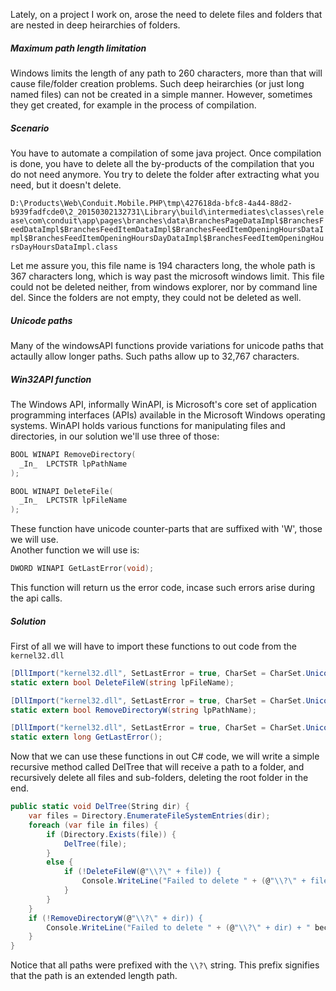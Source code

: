Lately, on a project I work on, arose the need to delete files and folders that are nested in deep heirarchies of folders.

##### Maximum path length limitation
Windows limits the length of any path to 260 characters, more than that will cause file/folder creation problems. Such deep heirarchies (or just long named files) can not be created in a simple manner. However, sometimes they get created, for example in the process of compilation.

##### Scenario
You have to automate a compilation of some java project. Once compilation is done, you have to delete all the by-products of the compilation that you do not need anymore.
You try to delete the folder after extracting what you need, but it doesn't delete.

`D:\Products\Web\Conduit.Mobile.PHP\tmp\427618da-bfc8-4a44-88d2-b939fadfcde0\2_20150302132731\Library\build\intermediates\classes\release\com\conduit\app\pages\branches\data\BranchesPageDataImpl$BranchesFeedDataImpl$BranchesFeedItemDataImpl$BranchesFeedItemOpeningHoursDataImpl$BranchesFeedItemOpeningHoursDayDataImpl$BranchesFeedItemOpeningHoursDayHoursDataImpl.class`

Let me assure you, this file name is 194 characters long, the whole path is 367 characters long, which is way past the microsoft windows limit. This file could not be deleted neither, from windows explorer, nor by command line del. Since the folders are not empty, they could not be deleted as well.

##### Unicode paths
Many of the windowsAPI functions provide variations for unicode paths that actaully allow longer paths. Such paths allow up to 32,767 characters.

##### Win32API function
The Windows API, informally WinAPI, is Microsoft's core set of application programming interfaces (APIs) available in the Microsoft Windows operating systems. WinAPI holds various functions for manipulating files and directories, in our solution we'll use three of those:

```C
BOOL WINAPI RemoveDirectory(
  _In_  LPCTSTR lpPathName
);
```
```C
BOOL WINAPI DeleteFile(
  _In_  LPCTSTR lpFileName
);
```
These function have unicode counter-parts that are suffixed with 'W', those we will use.  
Another function we will use is:
```C
DWORD WINAPI GetLastError(void);
```
This function will return us the error code, incase such errors arise during the api calls.

##### Solution
First of all we will have to import these functions to out code from the `kernel32.dll`
```C#
[DllImport("kernel32.dll", SetLastError = true, CharSet = CharSet.Unicode)]
static extern bool DeleteFileW(string lpFileName);

[DllImport("kernel32.dll", SetLastError = true, CharSet = CharSet.Unicode)]
static extern bool RemoveDirectoryW(string lpPathName);

[DllImport("kernel32.dll", SetLastError = true, CharSet = CharSet.Unicode)]
static extern long GetLastError();
```
Now that we can use these functions in out C# code, we will write a simple recursive method called DelTree that will receive a path to a folder, and recursively delete all files and sub-folders, deleting the root folder in the end.
```C#
public static void DelTree(String dir) {
    var files = Directory.EnumerateFileSystemEntries(dir);
    foreach (var file in files) {
        if (Directory.Exists(file)) {
            DelTree(file);
        }
        else {
            if (!DeleteFileW(@"\\?\" + file)) {
                Console.WriteLine("Failed to delete " + (@"\\?\" + file) + " because " + GetLastError());    
            }
        }
    }
    if (!RemoveDirectoryW(@"\\?\" + dir)) {
        Console.WriteLine("Failed to delete " + (@"\\?\" + dir) + " because " + GetLastError());
    }
} 
```
Notice that all paths were prefixed with the `\\?\` string. This prefix signifies that the path is an extended length path.
